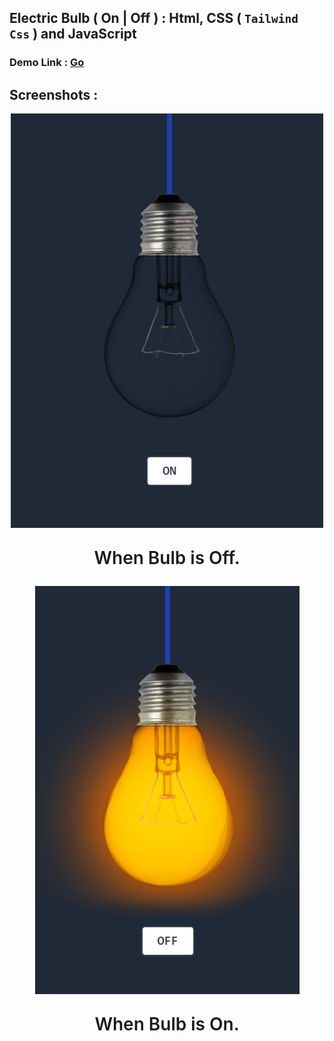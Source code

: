 ## Electric Bulb ( On | Off ) : Html, CSS ( ` Tailwind Css ` ) and JavaScript 

### Demo Link : [Go](https://sm8uti.github.io/Javascript-Projects/Electric%20Bulb/Light.html)

## Screenshots :

<center>
    <img src="Images/screenshot-off.png">
    <p style="font-size:2em;font-weight:600">When Bulb is Off.</p>
</center>
<center>
    <img src="Images/screenshot-on.png">
    <p style="font-size:2em;font-weight:600">When Bulb is On.</p>
</center>
